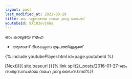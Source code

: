 ```yaml
---
layout: post
last_modified_at: 2021-03-29
title: ഓം പദ്മനാഭായ നമഹ ൧൦൮ ടൈംസ്
youtubeId: 9XC83ovjm6s
---
```

 
 
 ഓം കാഖുഭയ നമഹ 
 
 -  ആരാണ് ദിശകളുടെ രൂപത്തിലുള്ളത് 
 
  
 
  
 
 
 
 
 
 


{% include youtubePlayer.html id=page.youtubeId %}
 
[Next]({{ site.baseurl }}{% link  split2/_posts/2016-01-27-ഓം സത്യസന്ധമായ നമഹ ൧൦൮ ടൈംസ്.md%})
 
